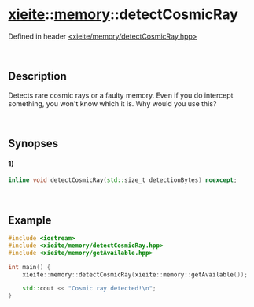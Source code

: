 # [xieite](../xieite.md)\:\:[memory](../memory.md)\:\:detectCosmicRay
Defined in header [<xieite/memory/detectCosmicRay.hpp>](../../include/xieite/memory/detectCosmicRay.hpp)

&nbsp;

## Description
Detects rare cosmic rays or a faulty memory. Even if you do intercept something, you won't know which it is. Why would you use this?

&nbsp;

## Synopses
#### 1)
```cpp
inline void detectCosmicRay(std::size_t detectionBytes) noexcept;
```

&nbsp;

## Example
```cpp
#include <iostream>
#include <xieite/memory/detectCosmicRay.hpp>
#include <xieite/memory/getAvailable.hpp>

int main() {
    xieite::memory::detectCosmicRay(xieite::memory::getAvailable());

    std::cout << "Cosmic ray detected!\n";
}
```
